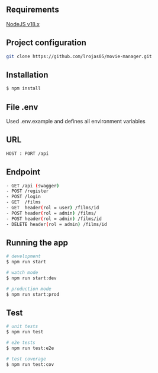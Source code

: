 
## Requirements
[NodeJS v18.x](https://nodejs.org/es)


## Project configuration
```bash
git clone https://github.com/lrojas05/movie-manager.git
```
## Installation

```bash
$ npm install
```
## File .env
Used .env.example and defines all environment variables

## URL 
```bash
HOST : PORT /api
```

## Endpoint
```bash
- GET /api (swagger)
- POST /register
- POST /login
- GET  /films
- GET  header(rol = user) /films/id
- POST header(rol = admin) /films/
- POST header(rol = admin) /films/id
- DELETE header(rol = admin) /films/id
```


## Running the app

```bash
# development
$ npm run start

# watch mode
$ npm run start:dev

# production mode
$ npm run start:prod
```

## Test

```bash
# unit tests
$ npm run test

# e2e tests
$ npm run test:e2e

# test coverage
$ npm run test:cov
```




